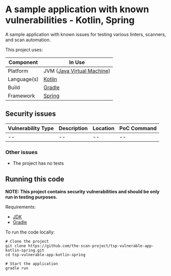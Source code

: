 # A sample application with known vulnerabilities - Kotlin, Spring

A sample application with known issues for testing various linters, scanners,
and scan automation.

This project uses:

| Component   | In Use                                                  | 
|-------------|---------------------------------------------------------|
| Platform    | JVM ([Java Virtual Machine](https://openjdk.java.net/)) |
| Language(s) | [Kotlin](https://kotlinlang.org/)                       |
| Build       | [Gradle](https://gradle.org/)                           |
| Framework   | [Spring](https://spring.io/)                            |

## Security issues

| Vulnerability Type | Description | Location | PoC Command |
|--------------------|-------------|----------|-------------|
| --                 | --          | --       | --          | 

### Other issues

* The project has no tests

## Running this code

**NOTE: This project contains security vulnerabilities and should be only run in
testing purposes.**

Requirements:

* [JDK](https://openjdk.java.net/)
* [Gradle](https://gradle.org/)

To run the code locally:

```shell
# Clone the project
git clone https://github.com/the-scan-project/tsp-vulnerable-app-kotlin-spring.git
cd tsp-vulnerable-app-kotlin-spring

# Start the application
gradle run
```
